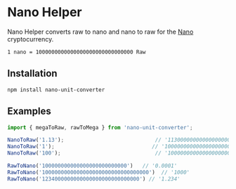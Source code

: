 # Nano Helper

Nano Helper converts raw to nano and nano to raw for the [Nano](https://nano.org/en) cryptocurrency. 



```
1 nano = 1000000000000000000000000000000 Raw
```

## Installation

```
npm install nano-unit-converter
```

## Examples

```js
import { megaToRaw, rawToMega } from 'nano-unit-converter';

NanoToRaw('1.13');                             // '1130000000000000000000000000000'
NanoToRaw('1');                               // '1000000000000000000000000000000'
NanoToRaw('100');                              // '100000000000000000000000000000000'

RawToNano('100000000000000000000000000')   // '0.0001'
RawToNano('1000000000000000000000000000000000')  // '1000'
RawToNano('1234000000000000000000000000000') // '1.234'
```

